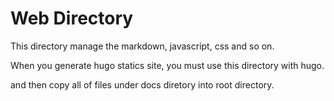 # Web Directory 

This directory manage the markdown, javascript, css and so on. 

When you generate hugo statics site, you must use this directory with hugo.

and then copy all of files under docs diretory into root directory.
